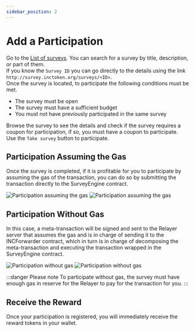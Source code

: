 ```yaml
---
sidebar_position: 2
---
```


# Add a Participation

Go to the [List of surveys](https://survey.inctoken.org/surveys). You can search for a survey by title, description, or part of them.  
If you know the `Survey ID` you can go directly to the details using the link `http://survey.inctoken.org/surveys/<ID>`.  
Once the survey is located, to participate the following conditions must be met.

- The survey must be open
- The survey must have a sufficient budget
- You must not have previously participated in the same survey

Browse the survey to see the details and check if the survey requires a coupon for participation, if so, you must have a coupon to participate.  
Use the `Take survey` button to participate.

## Participation Assuming the Gas

Once the survey is completed, if it is profitable for you to participate by assuming the gas of the transaction, you can do so by submitting the transaction directly to the SurveyEngine contract.

![Participation assuming the gas](/img/tutorial/part_paying_gas_light.png#gh-light-mode-only)
![Participation assuming the gas](/img/tutorial/part_paying_gas_dark.png#gh-dark-mode-only)

## Participation Without Gas

In this case, a meta-transaction will be signed and sent to the Relayer server that assumes the gas and is in charge of sending it to the INCForwarder contract, which in turn is in charge of decomposing the meta-transaction and executing the transaction wrapped in the SurveyEngine contract.

![Participation without gas](/img/tutorial/part_without_gas_light.png#gh-light-mode-only)
![Participation without gas](/img/tutorial/part_without_gas_dark.png#gh-dark-mode-only)

:::danger Please note
To participate without gas, the survey must have enough gas in reserve for the Relayer to pay for the transaction for you.
:::

## Receive the Reward

Once your participation is registered, you will immediately receive the reward tokens in your wallet.
